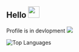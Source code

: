 ## Hello <img src="https://raw.githubusercontent.com/RushilRawat/RushilRawat/master/wave.gif" width="30px">
Profile is in devlopment
<img src = "https://raw.githubusercontent.com/RushilRawat/RushilRawat/master/ezgif.com-video-to-gif.gif">
<!--
**RushilRawat/RushilRawat** is a ✨ _special_ ✨ repository because its `README.md` (this file) appears on your GitHub profile.

Here are some ideas to get you started:

- 🔭 I’m currently working on ...
- 🌱 I’m currently learning ...
- 👯 I’m looking to collaborate on ...
- 🤔 I’m looking for help with ...
- 💬 Ask me about ...
- 📫 How to reach me: ...
- 😄 Pronouns: ...
- ⚡ Fun fact: ...
-->
![Top Languages](https://github-readme-stats.vercel.app/api/top-langs/?username=RushilRawat&hide=TeX&layout=compact)
